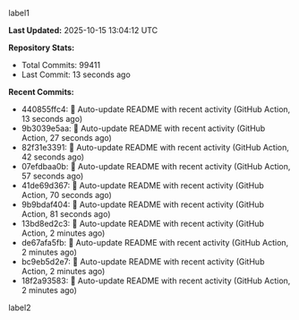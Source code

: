 
label1 
<!-- ACTIVITY_START -->
**Last Updated:** 2025-10-15 13:04:12 UTC

**Repository Stats:**
- Total Commits: 99411
- Last Commit: 13 seconds ago

**Recent Commits:**
- 440855ffc4: 🤖 Auto-update README with recent activity (GitHub Action, 13 seconds ago)
- 9b3039e5aa: 🤖 Auto-update README with recent activity (GitHub Action, 27 seconds ago)
- 82f31e3391: 🤖 Auto-update README with recent activity (GitHub Action, 42 seconds ago)
- 07efdbaa0b: 🤖 Auto-update README with recent activity (GitHub Action, 57 seconds ago)
- 41de69d367: 🤖 Auto-update README with recent activity (GitHub Action, 70 seconds ago)
- 9b9bdaf404: 🤖 Auto-update README with recent activity (GitHub Action, 81 seconds ago)
- 13bd8ed2c3: 🤖 Auto-update README with recent activity (GitHub Action, 2 minutes ago)
- de67afa5fb: 🤖 Auto-update README with recent activity (GitHub Action, 2 minutes ago)
- bc9eb5d2e7: 🤖 Auto-update README with recent activity (GitHub Action, 2 minutes ago)
- 18f2a93583: 🤖 Auto-update README with recent activity (GitHub Action, 2 minutes ago)
<!-- ACTIVITY_END -->

label2
